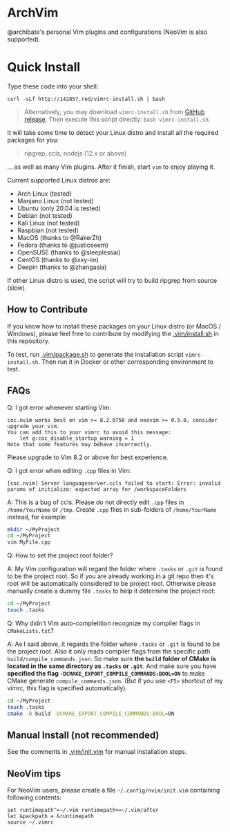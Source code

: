 # ArchVim

@archibate's personal Vim plugins and configurations (NeoVim is also supported).

# Quick Install

Type these code into your shell:

`curl -sLf http://142857.red/vimrc-install.sh | bash`

> Alternatively, you may download `vimrc-install.sh` from [GitHub release](https://github.com/archibate/vimrc/releases). Then execute this script directly: `bash vimrc-install.sh`.

It will take some time to detect your Linux distro and install all the required packages for you:

> ripgrep, ccls, nodejs (12.x or above)

... as well as many Vim plugins. After it finish, start `vim` to enjoy playing it.

Current supported Linux distros are:

- Arch Linux (tested)
- Manjano Linux (not tested)
- Ubuntu (only 20.04 is tested)
- Debian (not tested)
- Kali Linux (not tested)
- Raspbian (not tested)
- MacOS (thanks to @RakerZh)
- Fedora (thanks to @justiceeem)
- OpenSUSE (thanks to @sleeplessai)
- CentOS (thanks to @xxy-im)
- Deepin (thanks to @zhangasia)

If other Linux distro is used, the script will try to build ripgrep from source (slow).

## How to Contribute

If you know how to install these packages on your Linux distro (or MacOS / Windows), please feel
free to contribute by modifying the [.vim/install.sh](.vim/install.sh) in this repository.

To test, run [.vim/package.sh](.vim/package.sh) to generate the installation script `vimrc-install.sh`.
Then run it in Docker or other corresponding environment to test.

## FAQs

Q: I got error whenever starting Vim:
```
coc.nvim works best on vim >= 8.2.0750 and neovim >= 0.5.0, consider upgrade your vim.
You can add this to your vimrc to avoid this message:
    let g:coc_disable_startup_warning = 1
Note that some features may behave incorrectly.
```

Please upgrade to Vim 8.2 or above for best experience.

Q: I got error when editing `.cpp` files in Vim:
```
[coc.nvim] Server languageserver.ccls failed to start: Error: invalid params of initialize: expected array for /workspaceFolders
```

A: This is a bug of ccls. Please do not directly edit `.cpp` files in `/home/YourName` or `/tmp`. Create `.cpp` files in sub-folders of `/home/YourName` instead, for example:

```bash
mkdir ~/MyProject
cd ~/MyProject
vim MyFile.cpp
```

Q: How to set the project root folder?

A: My Vim configuration will regard the folder where `.tasks` or `.git` is found to be the project root.
So if you are already working in a git repo then it's root will be automatically considered to be project root.
Otherwise please manually create a dummy file `.tasks` to help it determine the project root:

```bash
cd ~/MyProject
touch .tasks
```

Q: Why didn't Vim auto-completition recognize my compiler flags in `CMakeLists.txt`?

A: As I said above, it regards the folder where `.tasks` or `.git` is found to be the project root.
Also it only reads compiler flags from the specific path `build/compile_commands.json`.
So make sure **the `build` folder of CMake is located in the same directory as `.tasks` or `.git`**.
And make sure you have **specified the flag `-DCMAKE_EXPORT_COMPILE_COMMANDS:BOOL=ON`** to make CMake
generate `compile_commands.json`. (But if you use `<F5>` shortcut of my vimrc, this flag is specified automatically).

```bash
cd ~/MyProject
touch .tasks
cmake -B build -DCMAKE_EXPORT_COMPILE_COMMANDS:BOOL=ON
```

## Manual Install (not recommended)

See the comments in [.vim/init.vim](.vim/init.vim) for manual installation steps.

## NeoVim tips

For NeoVim users, please create a file `~/.config/nvim/init.vim` containing following contents:

```vim
set runtimepath^=~/.vim runtimepath+=~/.vim/after
let &packpath = &runtimepath
source ~/.vimrc
```
